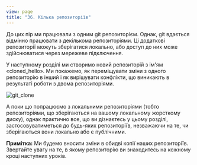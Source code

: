 ```yaml
---
view: page
title: "36. Кілька репозиторіїв"
---
```


<p>До цих пір ми працювали з одним git репозиторієм. Однак, git вдається відмінно працювати з декількома репозиторіями. Ці додаткові репозиторії можуть зберігатися локально, або доступ до них може здійснюватися через мережеве підключення.</p>

<p>У наступному розділі ми створимо новий репозиторій з ім'ям «cloned_hello». Ми покажемо, як переміщувати зміни з одного репозиторію в інший і як вирішувати конфлікти, що виникають в результаті роботи з двома репозиторіями.</p>

<img src="/git_clone_ru.png" alt="git_clone" />

<p>А поки що попрацюємо з локальними репозиторіями (тобто репозиторіями, що зберігаються на вашому локальному жорсткому диску), однак практично все, що ви дізнаєтесь у цьому розділі, застосовуватиметься до будь-яких репозиторіїв, незважаючи на те, чи зберігаються вони локально або є публічними.</p>

<p><strong><span class="caps">Примітка</span>:</strong> Ми будемо вносити зміни в обидві копії наших репозиторіїв. Звертайте увагу на те, в якому репозиторію ви знаходитесь на кожному кроці наступних уроків.</p>
